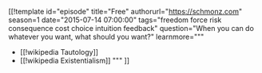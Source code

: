 [[!template id="episode"
title="Free"
authorurl="https://schmonz.com"
season=1
date="2015-07-14 07:00:00"
tags="freedom force risk consequence cost choice intuition feedback"
question="When you can do whatever you want, what should you want?"
learnmore="""
- [[!wikipedia Tautology]]
- [[!wikipedia Existentialism]]
"""
]]
